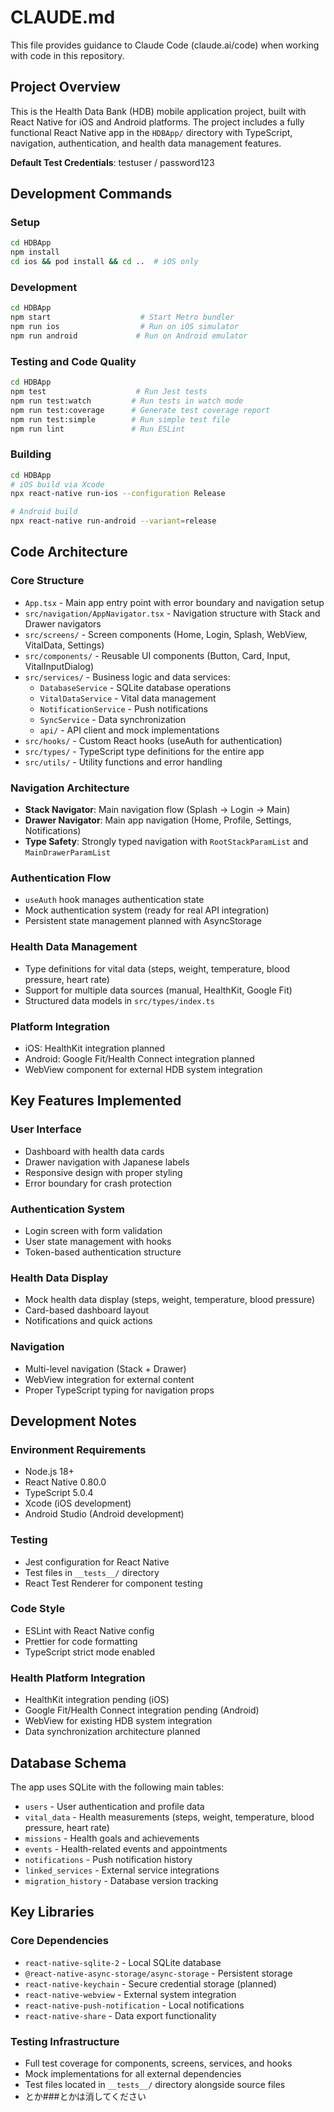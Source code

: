 # CLAUDE.md

This file provides guidance to Claude Code (claude.ai/code) when working with code in this repository.

## Project Overview

This is the Health Data Bank (HDB) mobile application project, built with React Native for iOS and Android platforms. The project includes a fully functional React Native app in the `HDBApp/` directory with TypeScript, navigation, authentication, and health data management features.

**Default Test Credentials**: testuser / password123

## Development Commands

### Setup
```bash
cd HDBApp
npm install
cd ios && pod install && cd ..  # iOS only
```

### Development
```bash
cd HDBApp
npm start                    # Start Metro bundler
npm run ios                  # Run on iOS simulator
npm run android             # Run on Android emulator
```

### Testing and Code Quality
```bash
cd HDBApp
npm test                    # Run Jest tests
npm run test:watch         # Run tests in watch mode
npm run test:coverage      # Generate test coverage report
npm run test:simple        # Run simple test file
npm run lint               # Run ESLint
```

### Building
```bash
cd HDBApp
# iOS build via Xcode
npx react-native run-ios --configuration Release

# Android build
npx react-native run-android --variant=release
```

## Code Architecture

### Core Structure
- `App.tsx` - Main app entry point with error boundary and navigation setup
- `src/navigation/AppNavigator.tsx` - Navigation structure with Stack and Drawer navigators
- `src/screens/` - Screen components (Home, Login, Splash, WebView, VitalData, Settings)
- `src/components/` - Reusable UI components (Button, Card, Input, VitalInputDialog)
- `src/services/` - Business logic and data services:
  - `DatabaseService` - SQLite database operations
  - `VitalDataService` - Vital data management
  - `NotificationService` - Push notifications
  - `SyncService` - Data synchronization
  - `api/` - API client and mock implementations
- `src/hooks/` - Custom React hooks (useAuth for authentication)
- `src/types/` - TypeScript type definitions for the entire app
- `src/utils/` - Utility functions and error handling

### Navigation Architecture
- **Stack Navigator**: Main navigation flow (Splash → Login → Main)
- **Drawer Navigator**: Main app navigation (Home, Profile, Settings, Notifications)  
- **Type Safety**: Strongly typed navigation with `RootStackParamList` and `MainDrawerParamList`

### Authentication Flow
- `useAuth` hook manages authentication state
- Mock authentication system (ready for real API integration)
- Persistent state management planned with AsyncStorage

### Health Data Management
- Type definitions for vital data (steps, weight, temperature, blood pressure, heart rate)
- Support for multiple data sources (manual, HealthKit, Google Fit)
- Structured data models in `src/types/index.ts`

### Platform Integration
- iOS: HealthKit integration planned
- Android: Google Fit/Health Connect integration planned
- WebView component for external HDB system integration

## Key Features Implemented

### User Interface
- Dashboard with health data cards
- Drawer navigation with Japanese labels
- Responsive design with proper styling
- Error boundary for crash protection

### Authentication System
- Login screen with form validation
- User state management with hooks
- Token-based authentication structure

### Health Data Display
- Mock health data display (steps, weight, temperature, blood pressure)
- Card-based dashboard layout
- Notifications and quick actions

### Navigation
- Multi-level navigation (Stack + Drawer)
- WebView integration for external content
- Proper TypeScript typing for navigation props

## Development Notes

### Environment Requirements
- Node.js 18+
- React Native 0.80.0
- TypeScript 5.0.4
- Xcode (iOS development)
- Android Studio (Android development)

### Testing
- Jest configuration for React Native
- Test files in `__tests__/` directory
- React Test Renderer for component testing

### Code Style
- ESLint with React Native config
- Prettier for code formatting
- TypeScript strict mode enabled

### Health Platform Integration
- HealthKit integration pending (iOS)
- Google Fit/Health Connect integration pending (Android)
- WebView for existing HDB system integration
- Data synchronization architecture planned

## Database Schema

The app uses SQLite with the following main tables:
- `users` - User authentication and profile data
- `vital_data` - Health measurements (steps, weight, temperature, blood pressure, heart rate)
- `missions` - Health goals and achievements
- `events` - Health-related events and appointments
- `notifications` - Push notification history
- `linked_services` - External service integrations
- `migration_history` - Database version tracking

## Key Libraries

### Core Dependencies
- `react-native-sqlite-2` - Local SQLite database
- `@react-native-async-storage/async-storage` - Persistent storage
- `react-native-keychain` - Secure credential storage (planned)
- `react-native-webview` - External system integration
- `react-native-push-notification` - Local notifications
- `react-native-share` - Data export functionality

### Testing Infrastructure  
- Full test coverage for components, screens, services, and hooks
- Mock implementations for all external dependencies
- Test files located in `__tests__/` directory alongside source files
- とか###とかは消してください